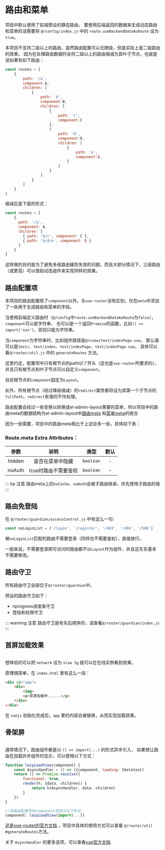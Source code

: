 # 路由和菜单

项目中默认使用了前端预设的静态路由，
要使用后端返回的数据来生成动态路由和菜单的话需要将 `@/config/index.js` 中的 `route.useBackendDataAsRoute` 设为 `true`。

本项目不支持二级以上的路由，虽然路由配置可以无限级，但是实际上是二级路由的效果。
因为在处理路由数据时会将二级以上的路由缩减为其叶子节点，也就是说如果有如下路由：
```js
const routes = [
    {
        path: '/a',
        component:A,
        children: [
            {
                path: 'b',
                component:B,
                children: [
                    {
                        path: 'c',
                        component:C
                    },
                    {
                        path: 'd',
                        component:D,
                        children: [
                            {
                                path: 'e',
                                component:E,
                            }
                        ]
                    }
                ]
            }
        ]
    }
]
```
缩减后是下面的形式：
```js
const routes = [
    {
      path: '/a',
      component: A,
      children: [
        { path: 'b/c', component: C },
        { path: 'b/d/e', component: E }
      ]
    }
]
```
这样做的目的是为了避免多级路由缓存失效的问题，而且大部分情况下，三级路由（或更高）可以借助动态组件来实现同样的效果。

## 路由配置项

本项目的路由配置除了`component`以外，与`vue-router`没有区别，仅在`meta`中添加了一些用于生成路由和菜单的字段。

当使用前端定义路由时（`@/config`中`route.useBackendDataAsRoute`为`false`），`component`可以是字符串，
也可以是一个返回`Promise`的函数，比如`() => import('xxx')`，否则只能为字符串。

当`component`为字符串时，比如组件路径是`@/view/test/indexPage.vue`，
那么值可以是`test/`、`test/index`、`test/indexPage`、`test/indexPage.vue`，
具体可以看`@/router/util.js` 中的 `generateRoutes` 方法。

这里约定，配置项中只有根节点的path以'/'开头（这也是`vue-router`所要求的），并且只有根节点和叶子节点可以自定义`component`。

目前根节点的`component`固定为`Layout`。

此外，所有根节点（经过降级缩减）的`redirect`属性都将设为其第一个子节点的`fullPath`，`redirect`有值的不作处理。

路由配置会经过一些变换以转换成el-admin-layout需要的菜单，所以项目中的路由meta的数据结构为el-admin-layout中[路由meta](https://doc.toesbieya.cn/el-admin-layout/api/#%E8%B7%AF%E7%94%B1meta%E9%85%8D%E7%BD%AE) 和[菜单meta](https://doc.toesbieya.cn/el-admin-layout/api/#%E8%8F%9C%E5%8D%95%E9%85%8D%E7%BD%AE)的统合

因为一些需要，项目中的路由meta相比于上述会多一些，具体如下表：

### Route.meta Extra Attributes：

| 参数           | 说明                                                 | 类型       | 默认  |
| :------------: | :--------------------------------------------------: | :--------: | :---: |
| hidden         | 是否在菜单中隐藏                                     | `boolean`  | -     |
| noAuth         | true时路由不需要鉴权                                 | `boolean`  | -     |

::: tip 注意
路由meta上的`noCache`、`noAuth`会被子路由继承，优先使用子路由的值
:::

## 路由免登陆

在 `@/router/guardian/accessControl.js` 中有这么一句:
```js
const noLoginList = ['/login', '/register', '/403', '/404', '/500']
```
被`noLoginList`匹配的路由不需要登录（同样也不需要鉴权），直接放行。

一般来说，不需要登录即可访问的路由都不以`Layout`作为组件，并且这东东基本不需要修改。

## 路由守卫

所有路由守卫全部位于`@/router/guardian`中。

预设的路由守卫如下：
- nprogress进度条守卫
- 登陆和权限守卫

::: warning 注意
路由守卫是有先后顺序的，请查看`@/router/guardian/index.js`
:::

## 首屏加载效果

<img :src="$withBase('/路由和菜单-首屏加载效果.png')">

想体验的可以把 `network` 设为 `slow 3g` 就可以在在线实例看到效果。

原理很简单，在 `index.html` 里有这么一段：
```html
<div id="app">
    <div>
        <img>
        <p>资源加载中......</p>
    </div>
</div>
```
在 `vuejs` 初始化完成后，`app` 里的内容会被替换，从而实现加载效果。

## 骨架屏

<img :src="$withBase('/路由和菜单-骨架屏.png')">

通常情况下，路由组件都是以 `() => import(...)` 的形式异步引入，
如果想让路由在加载异步组件时显示，可以使用以下方式：
```js
function lazyLoadView(component) {
    const AsyncHandler = () => ({component, loading: Skeleton})
    return () => Promise.resolve({
        functional: true,
        render(h, {data, children}) {
            return h(AsyncHandler, data, children)
        }
    })
}

//将路由配置中的component项改为以下形式
component: lazyLoadView(import(...))
```
[这是vue-router的官方文档](https://github.com/vuejs/vue-router/pull/2140/files) ，项目中具体的使用方式可以查看 `@/router/util #generateRoutes`方法。

关于 `AsyncHandler` 的更多选项，可以查看[vue官方文档](https://cn.vuejs.org/v2/guide/component-dynamic-async.html#%E5%A4%84%E7%90%86%E5%8A%A0%E8%BD%BD%E7%8A%B6%E6%80%81)
